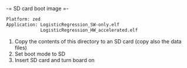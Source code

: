 -= SD card boot image =-

```txt
Platform: zed
Application: LogisticRegression_SW-only.elf
             LogisticRegression_HW_accelerated.elf
```

1. Copy the contents of this directory to an SD card (copy also the data files)
2. Set boot mode to SD
3. Insert SD card and turn board on
